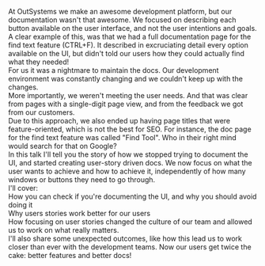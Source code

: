 <p>At OutSystems we make an awesome development platform, but our documentation wasn&#39;t that awesome. We focused on describing each button available on the user interface, and not the user intentions and goals.<br>
A clear example of this, was that we had a full documentation page for the find text feature (CTRL+F). It described in excruciating detail every option available on the UI, but didn&#39;t told our users how they could actually find what they needed!<br>
For us it was a nightmare to maintain the docs. Our development environment was constantly changing and we couldn&#39;t keep up with the changes.<br>
More importantly, we weren&#39;t meeting the user needs. And that was clear from pages with a single-digit page view, and from the feedback we got from our customers.<br>
Due to this approach, we also ended up having page titles that were feature-oriented, which is not the best for SEO. For instance, the doc page for the find text feature was called &quot;Find Tool&quot;. Who in their right mind would search for that on Google?<br>
In this talk I&#39;ll tell you the story of how we stopped trying to document the UI, and started creating user-story driven docs. We now focus on what the user wants to achieve and how to achieve it, independently of how many windows or buttons they need to go through.<br>
I&#39;ll cover:<br>
How you can check if you&#39;re documenting the UI, and why you should avoid doing it<br>
Why users stories work better for our users<br>
How focusing on user stories changed the culture of our team and allowed us to work on what really matters.<br>
I&#39;ll also share some unexpected outcomes, like how this lead us to work closer than ever with the development teams. Now our users get twice the cake: better features and better docs!</p>
